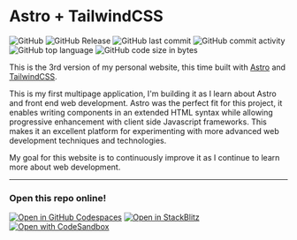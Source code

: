 # Astro + TailwindCSS

[Astro]: https://astro.build
[TailwindCSS]: https://tailwindcss.com/

![GitHub](https://img.shields.io/github/license/avgvstvs96/astrosite) 
![GitHub Release](https://img.shields.io/github/v/release/avgvstvs96/astrosite?logo=github)
![GitHub last commit](https://img.shields.io/github/last-commit/avgvstvs96/astrosite?logo=github)
![GitHub commit activity](https://img.shields.io/github/commit-activity/w/avgvstvs96/astrosite?logo=github) 
![GitHub top language](https://img.shields.io/github/languages/top/avgvstvs96/astrosite?logo=github)
![GitHub code size in bytes](https://img.shields.io/github/languages/code-size/avgvstvs96/astrosite?logo=github)



This is the 3rd version of my personal website, this time built with [Astro][] and [TailwindCSS][].

This is my first multipage application, I'm building it as I learn about Astro and front end web development. Astro was the perfect fit for this project, it enables writing components in an extended HTML syntax while allowing progressive enhancement with client side Javascript frameworks. This makes it an excellent platform for experimenting with more advanced web development techniques and technologies.

My goal for this website is to continuously improve it as I continue to learn more about web development.

---
### **Open this repo online!**

[![Open in GitHub Codespaces](https://github.com/codespaces/badge.svg)](https://codespaces.new/AVGVSTVS96/astroSite)
[![Open in StackBlitz](https://developer.stackblitz.com/img/open_in_stackblitz.svg)](https://stackblitz.com/github/AVGVSTVS96/astroSite)
[![Open with CodeSandbox](https://assets.codesandbox.io/github/button-edit-lime.svg)](https://codesandbox.io/p/sandbox/github/AVGVSTVS96/astroSite)
